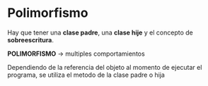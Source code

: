 # Polimorfismo

Hay que tener una **clase padre**, una **clase hije** y el concepto de **sobreescritura**.

**POLIMORFISMO** -> multiples comportamientos

Dependiendo de la referencia del objeto al momento de ejecutar el programa, se utiliza el metodo de la clase padre o hija
